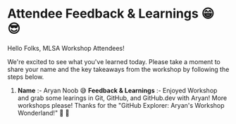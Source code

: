 # Attendee Feedback & Learnings 😁 😎 

Hello Folks, MLSA Workshop Attendees!

We're excited to see what you've learned today. Please take a moment to share your name and the key takeaways from the workshop by following the steps below.

1. **Name** :- Aryan Noob 😅
   **Feedback & Learnings** :- Enjoyed Workshop and grab some learings in Git, GitHub, and GitHub.dev with Aryan! More workshops please! Thanks for the "GitHub Explorer: Aryan's Workshop Wonderland!" 🚀 🙌

